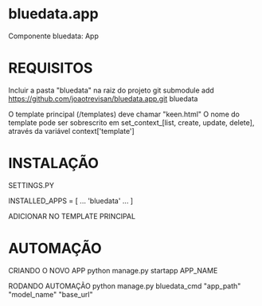 # bluedata.app
Componente bluedata: App


# REQUISITOS

Incluir a pasta "bluedata" na raiz do projeto
git submodule add https://github.com/joaotrevisan/bluedata.app.git bluedata

O template principal (/templates) deve chamar "keen.html"
O nome do template pode ser sobrescrito em set_context_[list, create, update, delete], através da variável context['template']


# INSTALAÇÃO

SETTINGS.PY

INSTALLED_APPS = [
...
'bluedata'
...
]

ADICIONAR NO TEMPLATE PRINCIPAL

<!--begin::Buedata Style-->
<style>{% include 'bluedata_static/style.css' %}</style>
<!--end::Buedata Style-->

<!--begin::Buedata Style-->
<script>{% include 'bluedata_static/script.js' %}</script>
<!--end::Buedata Style-->


# AUTOMAÇÃO

CRIANDO O NOVO APP
python manage.py startapp APP_NAME

RODANDO AUTOMAÇÃO
python manage.py bluedata_cmd "app_path" "model_name" "base_url"

